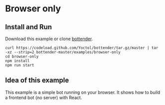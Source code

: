 # Browser only

## Install and Run

Download this example or clone [bottender](https://github.com/Yoctol/bottender).

```
curl https://codeload.github.com/Yoctol/bottender/tar.gz/master | tar -xz --strip=2 bottender-master/examples/browser-only
cd browser-only
npm install
npm run start
```

## Idea of this example

This example is a simple bot running on your browser.
It shows how to build a frontend bot (no server) with React.
